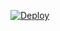 [![Deploy](https://www.herokucdn.com/deploy/button.svg)](https://heroku.com/deploy?template=https://github.com/Abhishekvao78/Mesh-RenameBot)

